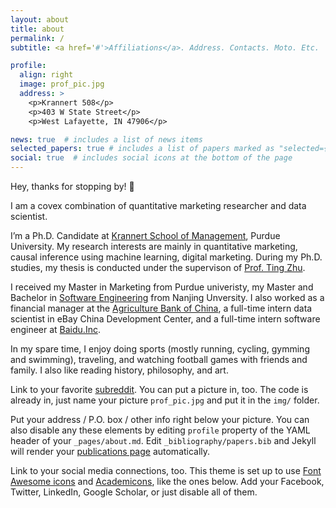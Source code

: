 ```yaml
---
layout: about
title: about
permalink: /
subtitle: <a href='#'>Affiliations</a>. Address. Contacts. Moto. Etc.

profile:
  align: right
  image: prof_pic.jpg
  address: >
    <p>Krannert 508</p>
    <p>403 W State Street</p>
    <p>West Lafayette, IN 47906</p>

news: true  # includes a list of news items
selected_papers: true # includes a list of papers marked as "selected={true}"
social: true  # includes social icons at the bottom of the page
---
```


Hey, thanks for stopping by! 👋

I am a covex combination of quantitative marketing researcher and data scientist.

I’m a Ph.D. Candidate at [Krannert School of Management](https://krannert.purdue.edu/), Purdue University. My research interests are mainly in quantitative marketing, causal inference using machine learning, digital marketing. During my Ph.D. studies, my thesis is conducted under the supervison of [Prof. Ting Zhu](https://krannert.purdue.edu/directory/bio.php?username=zhu640).

I received my Master in Marketing from Purdue univeristy, my Master and Bachelor in [Software Engineering](https://www.nju.edu.cn/EN/7f/70/c7136a163696/page.htm) from Nanjing Unversity. I also worked as a financial manager at the [Agriculture Bank of China](https://www.abchina.com/en/), a full-time intern data scientist in eBay China Development Center, and a full-time intern software engineer at [Baidu.Inc](https://ir.baidu.com/).

In my spare time, I enjoy doing sports (mostly running, cycling, gymming and swimming), traveling, and watching football games with friends and family. I also like reading history, philosophy, and art. 

 
Link to your favorite [subreddit](http://reddit.com). You can put a picture in, too. The code is already in, just name your picture `prof_pic.jpg` and put it in the `img/` folder.

Put your address / P.O. box / other info right below your picture. You can also disable any these elements by editing `profile` property of the YAML header of your `_pages/about.md`. Edit `_bibliography/papers.bib` and Jekyll will render your [publications page](/al-folio/publications/) automatically.

Link to your social media connections, too. This theme is set up to use [Font Awesome icons](http://fortawesome.github.io/Font-Awesome/) and [Academicons](https://jpswalsh.github.io/academicons/), like the ones below. Add your Facebook, Twitter, LinkedIn, Google Scholar, or just disable all of them.
